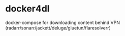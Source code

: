 # docker4dl
docker-compose for downloading content behind VPN (radarr/sonarr/jackett/deluge/gluetun/flaresolverr)
